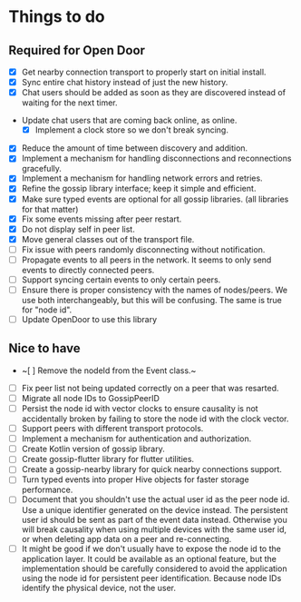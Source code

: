 # Things to do

## Required for Open Door
- [x] Get nearby connection transport to properly start on initial install.
- [x] Sync entire chat history instead of just the new history.
- [x] Chat users should be added as soon as they are discovered instead of waiting for the next timer.
- Update chat users that are coming back online, as online.
  - [x] Implement a clock store so we don't break syncing.
- [x] Reduce the amount of time between discovery and addition.
- [x] Implement a mechanism for handling disconnections and reconnections gracefully.
- [x] Implement a mechanism for handling network errors and retries.
- [x] Refine the gossip library interface; keep it simple and efficient.
- [x] Make sure typed events are optional for all gossip libraries. (all libraries for that matter)
- [x] Fix some events missing after peer restart.
- [x] Do not display self in peer list.
- [x] Move general classes out of the transport file.
- [ ] Fix issue with peers randomly disconnecting without notification.
- [ ] Propagate events to all peers in the network. It seems to only send events to directly connected peers.
- [ ] Support syncing certain events to only certain peers.
- [ ] Ensure there is proper consistency with the names of nodes/peers. We use both interchangeably, but this will be confusing. The same is true for "node id".
- [ ] Update OpenDoor to use this library

## Nice to have
- ~[ ] Remove the nodeId from the Event class.~
- [ ] Fix peer list not being updated correctly on a peer that was resarted.
- [ ] Migrate all node IDs to GossipPeerID
- [ ] Persist the node id with vector clocks to ensure causality is not accidentally broken by failing to store the node id with the clock vector.
- [ ] Support peers with different transport protocols.
- [ ] Implement a mechanism for authentication and authorization.
- [ ] Create Kotlin version of gossip library.
- [ ] Create gossip-flutter library for flutter utilities.
- [ ] Create a gossip-nearby library for quick nearby connections support.
- [ ] Turn typed events into proper Hive objects for faster storage performance.
- [ ] Document that you shouldn't use the actual user id as the peer node id. Use a unique identifier generated on the device instead. The persistent user id should be sent as part of the event data instead. Otherwise you will break causality when using multiple devices with the same user id, or when deleting app data on a peer and re-connecting.
- [ ] It might be good if we don't usually have to expose the node id to the application layer. It could be available as an optional feature, but the implementation should be carefully considered to avoid the application using the node id for persistent peer identification. Because node IDs identify the physical device, not the user.
